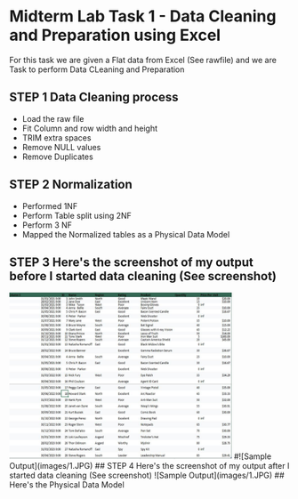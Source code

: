 
# Midterm Lab Task 1 - Data Cleaning and Preparation using Excel
For this task we are given a Flat data from Excel (See rawfile) and we are Task to perform Data CLeaning and Preparation 
## STEP 1 Data Cleaning process
- Load the raw file
- Fit Column and row width and height
- TRIM extra spaces
- Remove NULL values
- Remove Duplicates
## STEP 2 Normalization 
- Performed 1NF
- Perform Table split using 2NF
- Perform 3 NF
- Mapped the Normalized tables as a Physical Data Model
## STEP 3 Here's the screenshot of my output before I started data cleaning (See screenshot)
<img src="images/1.JPG" alt="Alt Text" width="400" height="300">
#![Sample Output](images/1.JPG)
## STEP 4 Here's the screenshot of my output after I started data cleaning (See screenshot)
![Sample Output](images/1.JPG)
## Here's the Physical Data Model

